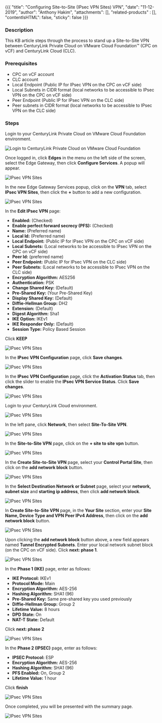 {{{
  "title": "Configuring Site-to-Site (IPsec VPN Sites) VPN",
  "date": "11-12-2019",
  "author": "Anthony Hakim",
  "attachments": [],
  "related-products" : [],
  "contentIsHTML": false,
  "sticky": false
}}}

### Description
This KB article steps through the process to stand up a Site-to-Site VPN between CenturyLink Private Cloud on VMware Cloud Foundation™ (CPC on vCF) and CenturyLink Cloud (CLC).

### Prerequisites
* CPC on vCF account
* CLC account
* Local Endpoint (Public IP for IPsec VPN on the CPC on vCF side)
* Local Subnets in CIDR format (local networks to be accessible to IPsec VPN on the CPC on vCF side)
* Peer Endpoint (Public IP for IPsec VPN on the CLC side)
* Peer subnets in CIDR format (local networks to be accessible to IPsec VPN on the CLC side)

### Steps
Login to your CenturyLink Private Cloud on VMware Cloud Foundation environment.

  ![Login to CenturyLink Private Cloud on VMware Cloud Foundation](../../images/dccf/login-html5.png)

Once logged in, click __Edges__ in the menu on the left side of the screen, select the Edge Gateway, then click __Configure Services__. A popup will appear.

  ![IPsec VPN Sites](../../images/dccf/s2svpn1.png)

In the new Edge Gateway Services popup, click on the __VPN__ tab, select __IPsec VPN Sites__, then click the __+__ button to add a new configuration.

  ![IPsec VPN Sites](../../images/dccf/s2svpn2.png)

In the __Edit IPsec VPN__ page:
 - __Enabled:__ (Checked)
 - __Enable perfect forward secrecy (PFS):__ (Checked)
 - __Name:__ (Preferred name)
 - __Local Id:__ (Preferred name)
 - __Local Endpoint:__ (Public IP for IPsec VPN on the CPC on vCF side)
 - __Local Subnets:__ (Local networks to be accessible to IPsec VPN on the CPC on vCF side)
 - __Peer Id:__ (preferred name)
 - __Peer Endpoint:__ (Public IP for IPsec VPN on the CLC side)
 - __Peer Subnets:__ (Local networks to be accessible to IPsec VPN on the CLC side)
 - __Encryption Algorithm:__ AES256
 - __Authentication:__ PSK
 - __Change Shared Key:__ (Default)
 - __Pre-Shared Key:__ (Your Pre-Shared Key)
 - __Display Shared Key:__ (Default)
 - __Diffie-Hellman Group:__ DH2
 - __Extension:__ (Default)
 - __Digest Algorithm:__ Sha1
 - __IKE Option:__ IKEv1
 - __IKE Responder Only:__ (Default)
 - __Session Type:__ Policy Based Session

Click __KEEP__

  ![IPsec VPN Sites](../../images/dccf/s2svpn3.png)

In the __IPsec VPN Configuration__ page, click __Save changes__.

  ![IPsec VPN Sites](../../images/dccf/s2svpn4.png)

In the __IPsec VPN Configuration__ page, click the __Activation Status__ tab, then click the slider to enable the __IPsec VPN Service Status__. Click __Save changes__.

  ![IPsec VPN Sites](../../images/dccf/s2svpn5.png)

Login to your CenturyLink Cloud environment.

  ![IPsec VPN Sites](../../images/dccf/s2svpn6.png)

In the left pane, click __Network__, then select __Site-To-Site VPN__.

  ![IPsec VPN Sites](../../images/dccf/s2svpn7.png)

In the __Site-to-Site VPN__ page, click on the __+ site to site vpn__ button.

  ![IPsec VPN Sites](../../images/dccf/s2svpn8.png)

In the __Create Site-to-Site VPN__ page, select your __Control Portal Site__, then click on the __add network block__ button.

  ![IPsec VPN Sites](../../images/dccf/s2svpn9.png)

In the __Select Destination Network or Subnet__ page, select your __network, subnet size__ and __starting ip address__, then click __add network block__.

  ![IPsec VPN Sites](../../images/dccf/s2svpn10.png)

In __Create Site-to-Site VPN__ page, in the __Your Site__ section, enter your __Site Name, Device Type and VPN Peer IPv4 Address__, then click on the __add network block__ button.

  ![IPsec VPN Sites](../../images/dccf/s2svpn11.png)

Upon clicking the __add network block__ button above, a new field appears named __Tunnel Encrypted Subnets__. Enter your local network subnet block (on the CPC on vCF side). Click __next: phase 1__.

  ![IPsec VPN Sites](../../images/dccf/s2svpn12.png)

In the __Phase 1 (IKE)__ page, enter as follows:
  - __IKE Protocol:__ IKEv1
  - __Protocol Mode:__ Main
  - __Encryption Algorithm:__ AES-256
  - __Hashing Algorithm:__ SHA1 (96)
  - __Pre-Shared Key:__ Same pre-shared key you used previously
  - __Diffie-Hellman Group:__ Group 2
  - __Lifetime Value:__ 8 hours
  - __DPD State:__ On
  - __NAT-T State:__ Default

Click __next: phase 2__

  ![IPsec VPN Sites](../../images/dccf/s2svpn13.png)

In the __Phase 2 (IPSEC)__ page, enter as follows:
  - __IPSEC Protocol:__ ESP
  - __Encryption Algorithm:__ AES-256
  - __Hashing Algorithm:__ SHA1 (96)
  - __PFS Enabled:__ On, Group 2
  - __Lifetime Value:__ 1 hour

Click __finish__

  ![IPsec VPN Sites](../../images/dccf/s2svpn14.png)

Once completed, you will be presented with the summary page.

  ![IPsec VPN Sites](../../images/dccf/s2svpn15.png)
